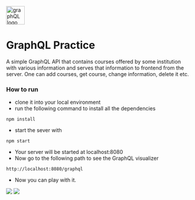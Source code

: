 <img width="50px" src="https://upload.wikimedia.org/wikipedia/commons/thumb/1/17/GraphQL_Logo.svg/1200px-GraphQL_Logo.svg.png" alt="graphQL logo" />

# GraphQL Practice

A simple GraphQL API that contains courses offered by some institution with various information and serves that information to frontend from the server.
One can add courses, get course, change information, delete it  etc.

### How to run

* clone it into your local environment
* run the following command to install all the dependencies
```
npm install
```
* start the sever with
```
npm start
```
* Your server will be started at localhost:8080
* Now go to the following path to see the GraphQL visualizer
```
http://localhost:8080/graphql
```
* Now you can play with it. 

<img  src="https://res.cloudinary.com/doy1foyff/image/upload/v1623049634/graphql_ogedl4.png" />
<img  src="https://res.cloudinary.com/doy1foyff/image/upload/v1623049646/graphql2_dl2bdb.png" />
